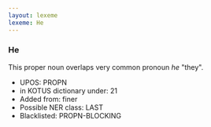 ```yaml
---
layout: lexeme
lexeme: He
---
```


###  He

This proper noun overlaps very common pronoun *he* "they".
* UPOS:  PROPN
* in KOTUS dictionary under:  21
* Added from:  finer
* Possible NER class:  LAST
* Blacklisted:  PROPN-BLOCKING

